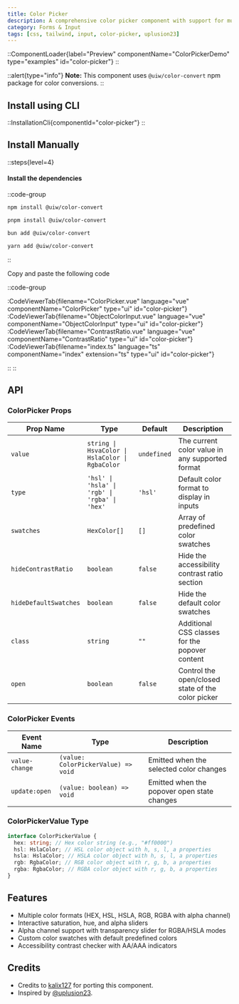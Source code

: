 ```yaml
---
title: Color Picker
description: A comprehensive color picker component with support for multiple color formats, accessibility features, and custom swatches.
category: Forms & Input
tags: [css, tailwind, input, color-picker, uplusion23]
---
```


::ComponentLoader{label="Preview" componentName="ColorPickerDemo" type="examples" id="color-picker"}
::

::alert{type="info"}
**Note:** This component uses `@uiw/color-convert` npm package for color conversions.
::

## Install using CLI

::InstallationCli{componentId="color-picker"}
::

## Install Manually

::steps{level=4}

#### Install the dependencies

::code-group

```bash [npm]
npm install @uiw/color-convert
```

```bash [pnpm]
pnpm install @uiw/color-convert
```

```bash [bun]
bun add @uiw/color-convert
```

```bash [yarn]
yarn add @uiw/color-convert
```

::

Copy and paste the following code

::code-group

:CodeViewerTab{filename="ColorPicker.vue" language="vue" componentName="ColorPicker" type="ui" id="color-picker"}
:CodeViewerTab{filename="ObjectColorInput.vue" language="vue" componentName="ObjectColorInput" type="ui" id="color-picker"}
:CodeViewerTab{filename="ContrastRatio.vue" language="vue" componentName="ContrastRatio" type="ui" id="color-picker"}
:CodeViewerTab{filename="index.ts" language="ts" componentName="index" extension="ts" type="ui" id="color-picker"}

::
::

## API

### ColorPicker Props

| Prop Name             | Type                                            | Default     | Description                                       |
| --------------------- | ----------------------------------------------- | ----------- | ------------------------------------------------- |
| `value`               | `string \| HsvaColor \| HslaColor \| RgbaColor` | `undefined` | The current color value in any supported format   |
| `type`                | `'hsl' \| 'hsla' \| 'rgb' \| 'rgba' \| 'hex'`   | `'hsl'`     | Default color format to display in inputs         |
| `swatches`            | `HexColor[]`                                    | `[]`        | Array of predefined color swatches                |
| `hideContrastRatio`   | `boolean`                                       | `false`     | Hide the accessibility contrast ratio section     |
| `hideDefaultSwatches` | `boolean`                                       | `false`     | Hide the default color swatches                   |
| `class`               | `string`                                        | `""`        | Additional CSS classes for the popover content    |
| `open`                | `boolean`                                       | `false`     | Control the open/closed state of the color picker |

### ColorPicker Events

| Event Name     | Type                                | Description                                 |
| -------------- | ----------------------------------- | ------------------------------------------- |
| `value-change` | `(value: ColorPickerValue) => void` | Emitted when the selected color changes     |
| `update:open`  | `(value: boolean) => void`          | Emitted when the popover open state changes |

### ColorPickerValue Type

```typescript
interface ColorPickerValue {
  hex: string; // Hex color string (e.g., "#ff0000")
  hsl: HslaColor; // HSL color object with h, s, l, a properties
  hsla: HslaColor; // HSLA color object with h, s, l, a properties
  rgb: RgbaColor; // RGB color object with r, g, b, a properties
  rgba: RgbaColor; // RGBA color object with r, g, b, a properties
}
```

## Features

- Multiple color formats (HEX, HSL, HSLA, RGB, RGBA with alpha channel)
- Interactive saturation, hue, and alpha sliders
- Alpha channel support with transparency slider for RGBA/HSLA modes
- Custom color swatches with default predefined colors
- Accessibility contrast checker with AA/AAA indicators

## Credits

- Credits to [kalix127](https://github.com/kalix127) for porting this component.
- Inspired by [@uplusion23](https://21st.dev/uplusion23/color-picker/color-picker-with-swatches-and-onchange).
